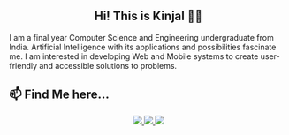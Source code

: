 <h2 align="center"> Hi! This is Kinjal 👋🏻 </h2>

I am a final year Computer Science and Engineering undergraduate from India. Artificial Intelligence with its applications and possibilities fascinate me. I am interested in developing Web and Mobile systems to create user-friendly and accessible solutions to problems.

📫 Find Me here...
---

<p align="center">
  <a href="mailto:kinjalray10@gmail.com">
    <img src="https://cdn4.iconfinder.com/data/icons/logos-and-brands/512/147_Gmail_logo_logos-64.png">
  </a>
  <a href="https://www.linkedin.com/in/kinjal-percy-ray/">
    <img src="https://cdn1.iconfinder.com/data/icons/logotypes/32/square-linkedin-64.png">
  </a>
  <a href="https://www.quora.com/profile/Kinjal-Ray-1">
    <img src="https://cdn4.iconfinder.com/data/icons/logos-and-brands/512/271_Quora_logo-64.png">
  </a>  
</p>
<!--
**PercySpecter/PercySpecter** is a ✨ _special_ ✨ repository because its `README.md` (this file) appears on your GitHub profile.

Here are some ideas to get you started:

- 🔭 I’m currently working on ...
- 🌱 I’m currently learning ...
- 👯 I’m looking to collaborate on ...
- 🤔 I’m looking for help with ...
- 💬 Ask me about ...
- 📫 How to reach me: ...
- 😄 Pronouns: ...
- ⚡ Fun fact: ...
-->
